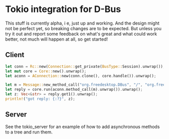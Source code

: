 Tokio integration for D-Bus
===========================

This stuff is currently alpha, i e, just up and working. And the design might not be perfect yet, so breaking changes are to be expected.
But unless you try it out and report some feedback on what's great and what could work better, not much will happen at all, so get started!

Client
------

```rust
let conn = Rc::new(Connection::get_private(BusType::Session).unwrap());
let mut core = Core::new().unwrap();
let aconn = AConnection::new(conn.clone(), core.handle()).unwrap();

let m = Message::new_method_call("org.freedesktop.DBus", "/", "org.freedesktop.DBus", "ListNames").unwrap();
let reply = core.run(aconn.method_call(m).unwrap()).unwrap();
let z: Vec<&str> = reply.get1().unwrap();
println!("got reply: {:?}", z);
```

Server
------

See the tokio_server for an example of how to add asynchronous methods to a tree and run them.
